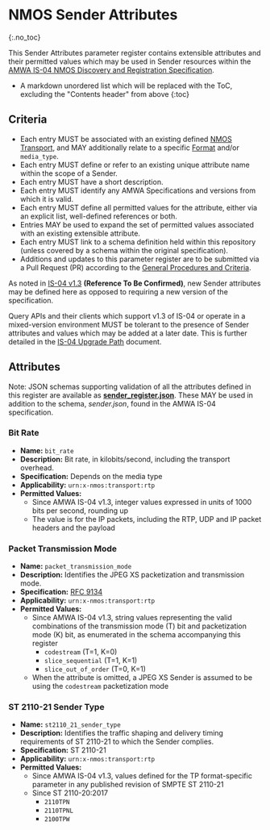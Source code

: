 # NMOS Sender Attributes
{:.no_toc}

This Sender Attributes parameter register contains extensible attributes and their permitted values which may be used in Sender resources within the [AMWA IS-04 NMOS Discovery and Registration Specification](https://specs.amwa.tv/is-04).

- A markdown unordered list which will be replaced with the ToC, excluding the "Contents header" from above
{:toc}

## Criteria

- Each entry MUST be associated with an existing defined [NMOS Transport](../transports), and MAY additionally relate to a specific [Format](../formats) and/or `media_type`.
- Each entry MUST define or refer to an existing unique attribute name within the scope of a Sender.
- Each entry MUST have a short description.
- Each entry MUST identify any AMWA Specifications and versions from which it is valid.
- Each entry MUST define all permitted values for the attribute, either via an explicit list, well-defined references or both.
- Entries MAY be used to expand the set of permitted values associated with an existing extensible attribute.
- Each entry MUST link to a schema definition held within this repository (unless covered by a schema within the original specification).
- Additions and updates to this parameter register are to be submitted via a Pull Request (PR) according to the [General Procedures and Criteria](../common/).

As noted in [IS-04 v1.3](https://specs.amwa.tv/is-04/v1.3/docs/4.3._Behaviour_-_Nodes.html#sources--flows) **(Reference To Be Confirmed)**, new Sender attributes may be defined here as opposed to requiring a new version of the specification.

Query APIs and their clients which support v1.3 of IS-04 or operate in a mixed-version environment MUST be tolerant to the presence of Sender attributes and values which may be added at a later date. This is further detailed in the [IS-04 Upgrade Path](https://specs.amwa.tv/is-04/v1.3/docs/6.0._Upgrade_Path.html) document.

## Attributes

Note: JSON schemas supporting validation of all the attributes defined in this register are available as **[sender_register.json](sender_register.json)**.
These MAY be used in addition to the schema, _sender.json_, found in the AMWA IS-04 specification.

### Bit Rate
- **Name:** `bit_rate`
- **Description:** Bit rate, in kilobits/second, including the transport overhead.
- **Specification:** Depends on the media type
- **Applicability:** `urn:x-nmos:transport:rtp`
- **Permitted Values:**
  - Since AMWA IS-04 v1.3, integer values expressed in units of 1000 bits per second, rounding up
  - The value is for the IP packets, including the RTP, UDP and IP packet headers and the payload

### Packet Transmission Mode
- **Name:** `packet_transmission_mode`
- **Description:** Identifies the JPEG XS packetization and transmission mode.
- **Specification:** [RFC 9134][RFC-9134]
- **Applicability:** `urn:x-nmos:transport:rtp`
- **Permitted Values:**
  - Since AMWA IS-04 v1.3, string values representing the valid combinations of the transmission mode (T) bit and packetization mode (K) bit, as enumerated in the schema accompanying this register
    - `codestream` (T=1, K=0)
    - `slice_sequential` (T=1, K=1)
    - `slice_out_of_order` (T=0, K=1)
  - When the attribute is omitted, a JPEG XS Sender is assumed to be using the `codestream` packetization mode

### ST 2110-21 Sender Type
- **Name:** `st2110_21_sender_type`
- **Description:** Identifies the traffic shaping and delivery timing requirements of ST 2110-21 to which the Sender complies.
- **Specification:** ST 2110-21
- **Applicability:** `urn:x-nmos:transport:rtp`
- **Permitted Values:**
  - Since AMWA IS-04 v1.3, values defined for the TP format-specific parameter in any published revision of SMPTE ST 2110-21
  - Since ST 2110-20:2017
    - `2110TPN`
    - `2110TPNL`
    - `2100TPW`

[RFC-9134]: https://tools.ietf.org/html/rfc9134 "RTP Payload Format for ISO/IEC 21122 (JPEG XS)"
